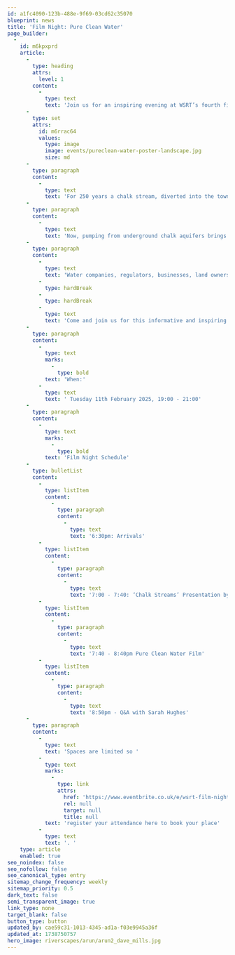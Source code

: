 ```yaml
---
id: a1fc4090-123b-488e-9f69-03cd62c35070
blueprint: news
title: 'Film Night: Pure Clean Water'
page_builder:
  -
    id: m6kpxprd
    article:
      -
        type: heading
        attrs:
          level: 1
        content:
          -
            type: text
            text: 'Join us for an inspiring evening at WSRT’s fourth film night - Pure Clean Water. '
      -
        type: set
        attrs:
          id: m6rrac64
          values:
            type: image
            image: events/pureclean-water-poster-landscape.jpg
            size: md
      -
        type: paragraph
        content:
          -
            type: text
            text: 'For 250 years a chalk stream, diverted into the town centre, provided Cambridge with drinking water. It was a hugely successful public health initiative, supported by both town and university.'
      -
        type: paragraph
        content:
          -
            type: text
            text: 'Now, pumping from underground chalk aquifers brings potable water at great convenience. But in the process springs are drying up and precious chalk streams are disappearing.'
      -
        type: paragraph
        content:
          -
            type: text
            text: 'Water companies, regulators, businesses, land owners, consumers and government have overseen a developing groundwater emergency. Can these groups come together to ensure that Cambridge has a reliable water supply without further damaging the environment?'
          -
            type: hardBreak
          -
            type: hardBreak
          -
            type: text
            text: 'Come and join us for this informative and inspiring film.'
      -
        type: paragraph
        content:
          -
            type: text
            marks:
              -
                type: bold
            text: 'When:'
          -
            type: text
            text: ' Tuesday 11th February 2025, 19:00 - 21:00'
      -
        type: paragraph
        content:
          -
            type: text
            marks:
              -
                type: bold
            text: 'Film Night Schedule'
      -
        type: bulletList
        content:
          -
            type: listItem
            content:
              -
                type: paragraph
                content:
                  -
                    type: text
                    text: '6:30pm: Arrivals'
          -
            type: listItem
            content:
              -
                type: paragraph
                content:
                  -
                    type: text
                    text: '7:00 - 7:40: ‘Chalk Streams’ Presentation by Western Sussex Rivers Trusts (WSRT) Chalk Stream Resilience Officer Sarah Hughes'
          -
            type: listItem
            content:
              -
                type: paragraph
                content:
                  -
                    type: text
                    text: '7:40 - 8:40pm Pure Clean Water Film'
          -
            type: listItem
            content:
              -
                type: paragraph
                content:
                  -
                    type: text
                    text: '8:50pm - Q&A with Sarah Hughes'
      -
        type: paragraph
        content:
          -
            type: text
            text: 'Spaces are limited so '
          -
            type: text
            marks:
              -
                type: link
                attrs:
                  href: 'https://www.eventbrite.co.uk/e/wsrt-film-night-pure-clean-water-tickets-1140196782269?utm_experiment=test_share_listing&aff=ebdsshios&fbclid=PAZXh0bgNhZW0CMTEAAaZnY4nMNajVA9uwriDF2NKmHNMDEw6jq3BT2VoplXbzOKUNT0c_cQMtnTs_aem_LkQ3b4Rkc_d8RyCCUMFDaw'
                  rel: null
                  target: null
                  title: null
            text: 'register your attendance here to book your place'
          -
            type: text
            text: '. '
    type: article
    enabled: true
seo_noindex: false
seo_nofollow: false
seo_canonical_type: entry
sitemap_change_frequency: weekly
sitemap_priority: 0.5
dark_text: false
semi_transparent_image: true
link_type: none
target_blank: false
button_type: button
updated_by: cae59c31-1013-4345-ad1a-f03e9945a36f
updated_at: 1738750757
hero_image: riverscapes/arun/arun2_dave_mills.jpg
---
```

